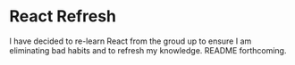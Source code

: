 # React Refresh

I have decided to re-learn React from the groud up to ensure I am eliminating bad habits and to refresh my knowledge. README forthcoming.
